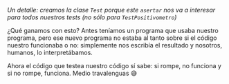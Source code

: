 *Un detalle: creamos la clase `Test` porque este `asertar` nos va a interesar para todos nuestros tests (no sólo para `TestPositivometro`)*

¿Qué ganamos con esto? Antes teníamos un programa que usaba nuestro programa, pero ese nuevo programa no estaba al tanto sobre si el código nuestro funcionaba o no: simplemente nos escribía el resultado y nosotros, humanos, lo interpretábamos.

Ahora el código que testea nuestro código sí sabe: si rompe, no funciona y si no rompe, funciona. Medio travalenguas :sweat_smile:

